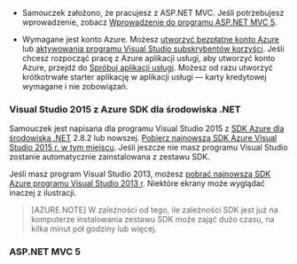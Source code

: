 * Samouczek założono, że pracujesz z ASP.NET MVC. Jeśli potrzebujesz wprowadzenie, zobacz [Wprowadzenie do programu ASP.NET MVC 5](http://www.asp.net/mvc/overview/getting-started/introduction/getting-started).

* Wymagane jest konto Azure. Możesz [utworzyć bezpłatne konto Azure](/pricing/free-trial/?WT.mc_id=A261C142F) lub [aktywowania programu Visual Studio subskrybentów korzyści](/pricing/member-offers/msdn-benefits-details/?WT.mc_id=A261C142F). Jeśli chcesz rozpocząć pracę z Azure aplikacji usługi, aby utworzyć konto Azure, przejdź do [Spróbuj aplikacji usługi](http://go.microsoft.com/fwlink/?LinkId=523751). Możesz od razu utworzyć krótkotrwałe starter aplikację w aplikacji usługi — karty kredytowej wymagane i nie zobowiązań.

### <a name="setupdevenv"></a>Visual Studio 2015 z Azure SDK dla środowiska .NET

Samouczek jest napisana dla programu Visual Studio 2015 z [SDK Azure dla środowiska .NET](../articles/dotnet-sdk.md) 2.8.2 lub nowszej. [Pobierz najnowszą SDK Azure Visual Studio 2015 r. w tym miejscu](http://go.microsoft.com/fwlink/?linkid=518003). Jeśli jeszcze nie masz programu Visual Studio zostanie automatycznie zainstalowana z zestawu SDK.

Jeśli masz program Visual Studio 2013, możesz [pobrać najnowszą SDK Azure programu Visual Studio 2013 r](http://go.microsoft.com/fwlink/?LinkID=324322). Niektóre ekrany może wyglądać inaczej z ilustracji.

>[AZURE.NOTE] W zależności od tego, ile zależności SDK jest już na komputerze instalowania zestawu SDK może zająć dużo czasu, na kilka minut pół godziny lub więcej.

### <a name="aspnet-mvc-5"></a>ASP.NET MVC 5

